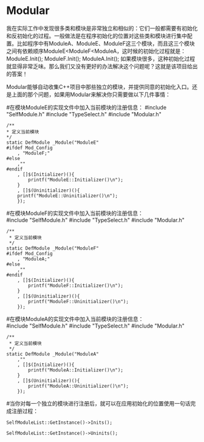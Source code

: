 # Modular

我在实际工作中发现很多类和模块是非常独立和相似的：它们一般都需要有初始化和反初始化的过程。一般做法是在程序初始化的位置对这些类和模块进行集中配置。比如程序中有ModuleA、ModuleE、ModuleF这三个模块，而且这三个模块之间有依赖顺序ModuleE<ModuleF<ModuleA，这时候的初始化过程就是：
ModuleE.Init();
ModuleF.Init();
ModuleA.Init();
如果模块很多，这种初始化过程就显得非常乏味。那么我们又没有更好的办法解决这个问题呢？这就是该项目给出的答案！

Modular能够自动收集C++项目中那些独立的模块，并提供同意的初始化入口。还是上面的那个问题，如果用Modular来解决你只需要做以下几件事情：

#在模块ModuleE的实现文件中加入当前模块的注册信息：
	#include "SelfModule.h"
	#include "TypeSelect.h"
	#include "Modular.h"
	
	/**
	* 定义当前模块
	*/
	static DefModule _Module("ModuleE"
	#ifdef Mod_Config
		, "ModuleF;"
	#else
		,""
	#endif
		, []$(Initializer)(){
			printf("ModuleE::Initializer()\n");
		}
		, []$(Uninitializer)(){
		printf("ModuleE::Uninitializer()\n");
		});

#在模块ModuleF的实现文件中加入当前模块的注册信息：		
	#include "SelfModule.h"
	#include "TypeSelect.h"
	#include "Modular.h"

	/**
	 * 定义当前模块
	 */
	static DefModule _Module("ModuleF"
	#ifdef Mod_Config
		, "ModuleA;"
	#else
		,""
	#endif
		, []$(Initializer)(){
			printf("ModuleF::Initializer()\n");
		}
		, []$(Uninitializer)(){
			printf("ModuleF::Uninitializer()\n");
		});

#在模块ModuleA的实现文件中加入当前模块的注册信息：		
	#include "SelfModule.h"
	#include "TypeSelect.h"
	#include "Modular.h"

	/**
	 * 定义当前模块
	 */
	static DefModule _Module("ModuleA"
		,""
		, []$(Initializer)(){
			printf("ModuleA::Initializer()\n");
		}
		, []$(Uninitializer)(){
			printf("ModuleA::Uninitializer()\n");
		});
	
#当你对每一个独立的模块进行注册后，就可以在应用初始化的位置使用一句话完成注册过程：

	SelfModuleList::GetInstance()->Inits();

	SelfModuleList::GetInstance()->Uninits();
